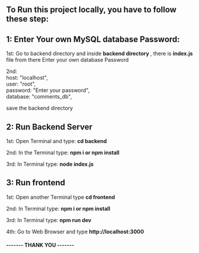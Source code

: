 ## To Run this project locally, you have to follow these step:
## 1: Enter Your own MySQL database Password:
<p>1st: Go to backend directory and inside <b>backend directory </b>, there is <b>index.js </b> file from there Enter your own database Password</p>
<p> 2nd:<br> 
  host: "localhost", <br>
  user: "root", <br>
  password: "Enter your password", <br>
  database: "comments_db",
</p>
<p>save the backend directory</p>

## 2: Run Backend Server
<p>1st: Open Terminal and type: <b>cd backend</b></p>
<p>2nd: In the Terminal type: <b>npm i or npm install</b></p>
<p>3rd: In Terminal type: <b>node index.js</b></p>

## 3: Run frontend
<p>1st: Open another Terminal type <b>cd frontend</b></p>
<p>2nd: In Terminal type: <b>npm i or npm install</b></p>
<p>3rd: In Terminal type: <b>npm run dev</b></p>
<p>4th: Go to Web Browser and type <b>http://localhost:3000</b></p>

#### ------- THANK YOU -------
